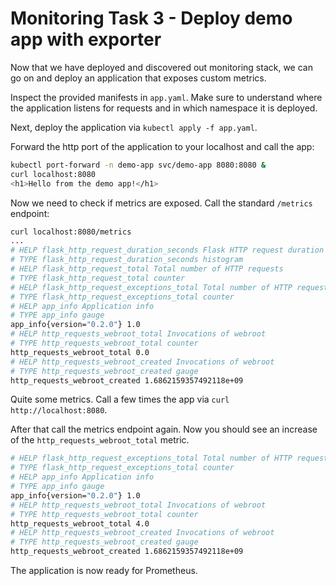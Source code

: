 # Monitoring Task 3 - Deploy demo app with exporter

Now that we have deployed and discovered out monitoring stack, we can go on and deploy an application that exposes custom metrics.

Inspect the provided manifests in `app.yaml`. Make sure to understand where the application listens for requests and in which namespace it is deployed.

Next, deploy the application via `kubectl apply -f app.yaml`.

Forward the http port of the application to your localhost and call the app:

```bash
kubectl port-forward -n demo-app svc/demo-app 8080:8080 &
curl localhost:8080
<h1>Hello from the demo app!</h1>
```

Now we need to check if metrics are exposed. Call the standard `/metrics` endpoint:

```bash
curl localhost:8080/metrics
...
# HELP flask_http_request_duration_seconds Flask HTTP request duration in seconds
# TYPE flask_http_request_duration_seconds histogram
# HELP flask_http_request_total Total number of HTTP requests
# TYPE flask_http_request_total counter
# HELP flask_http_request_exceptions_total Total number of HTTP requests which resulted in an exception
# TYPE flask_http_request_exceptions_total counter
# HELP app_info Application info
# TYPE app_info gauge
app_info{version="0.2.0"} 1.0
# HELP http_requests_webroot_total Invocations of webroot
# TYPE http_requests_webroot_total counter
http_requests_webroot_total 0.0
# HELP http_requests_webroot_created Invocations of webroot
# TYPE http_requests_webroot_created gauge
http_requests_webroot_created 1.6862159357492118e+09
```

Quite some metrics. Call a few times the app via `curl http://localhost:8080`.

After that call the metrics endpoint again. Now you should see an increase of the `http_requests_webroot_total` metric.

```bash
# HELP flask_http_request_exceptions_total Total number of HTTP requests which resulted in an exception
# TYPE flask_http_request_exceptions_total counter
# HELP app_info Application info
# TYPE app_info gauge
app_info{version="0.2.0"} 1.0
# HELP http_requests_webroot_total Invocations of webroot
# TYPE http_requests_webroot_total counter
http_requests_webroot_total 4.0
# HELP http_requests_webroot_created Invocations of webroot
# TYPE http_requests_webroot_created gauge
http_requests_webroot_created 1.6862159357492118e+09
```

The application is now ready for Prometheus.
